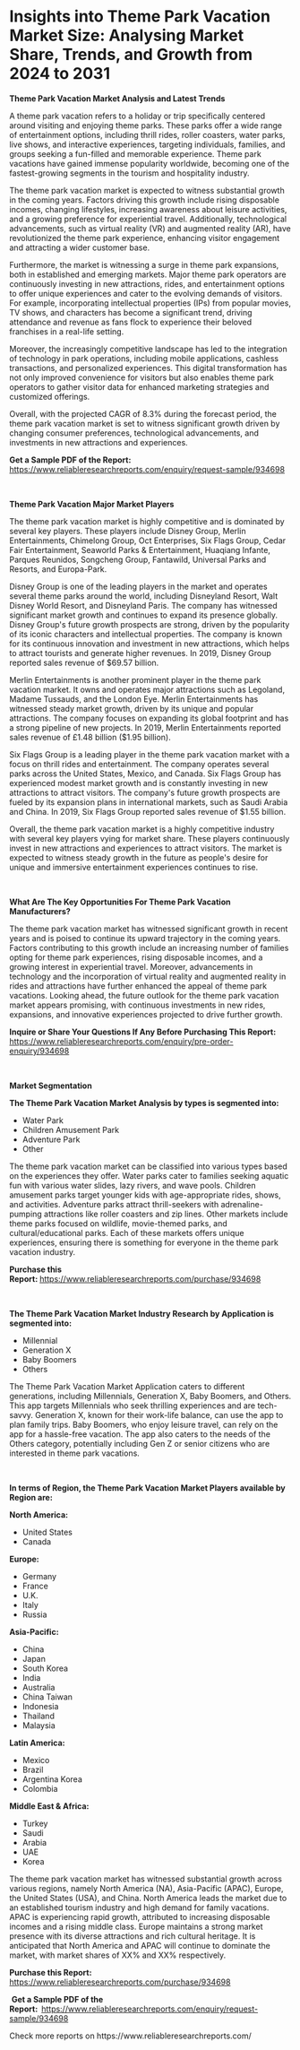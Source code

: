 <p><h1>Insights into Theme Park Vacation Market Size: Analysing Market Share, Trends, and Growth from 2024 to 2031</h1></p><p><strong>Theme Park Vacation Market Analysis and Latest Trends</strong></p>
<p><p>A theme park vacation refers to a holiday or trip specifically centered around visiting and enjoying theme parks. These parks offer a wide range of entertainment options, including thrill rides, roller coasters, water parks, live shows, and interactive experiences, targeting individuals, families, and groups seeking a fun-filled and memorable experience. Theme park vacations have gained immense popularity worldwide, becoming one of the fastest-growing segments in the tourism and hospitality industry.</p><p>The theme park vacation market is expected to witness substantial growth in the coming years. Factors driving this growth include rising disposable incomes, changing lifestyles, increasing awareness about leisure activities, and a growing preference for experiential travel. Additionally, technological advancements, such as virtual reality (VR) and augmented reality (AR), have revolutionized the theme park experience, enhancing visitor engagement and attracting a wider customer base.</p><p>Furthermore, the market is witnessing a surge in theme park expansions, both in established and emerging markets. Major theme park operators are continuously investing in new attractions, rides, and entertainment options to offer unique experiences and cater to the evolving demands of visitors. For example, incorporating intellectual properties (IPs) from popular movies, TV shows, and characters has become a significant trend, driving attendance and revenue as fans flock to experience their beloved franchises in a real-life setting.</p><p>Moreover, the increasingly competitive landscape has led to the integration of technology in park operations, including mobile applications, cashless transactions, and personalized experiences. This digital transformation has not only improved convenience for visitors but also enables theme park operators to gather visitor data for enhanced marketing strategies and customized offerings.</p><p>Overall, with the projected CAGR of 8.3% during the forecast period, the theme park vacation market is set to witness significant growth driven by changing consumer preferences, technological advancements, and investments in new attractions and experiences.</p></p>
<p><strong>Get a Sample PDF of the Report:&nbsp;</strong> <a href="https://www.reliableresearchreports.com/enquiry/request-sample/934698">https://www.reliableresearchreports.com/enquiry/request-sample/934698</a></p>
<p>&nbsp;</p>
<p><strong>Theme Park Vacation Major Market Players</strong></p>
<p><p>The theme park vacation market is highly competitive and is dominated by several key players. These players include Disney Group, Merlin Entertainments, Chimelong Group, Oct Enterprises, Six Flags Group, Cedar Fair Entertainment, Seaworld Parks & Entertainment, Huaqiang Infante, Parques Reunidos, Songcheng Group, Fantawild, Universal Parks and Resorts, and Europa-Park.</p><p>Disney Group is one of the leading players in the market and operates several theme parks around the world, including Disneyland Resort, Walt Disney World Resort, and Disneyland Paris. The company has witnessed significant market growth and continues to expand its presence globally. Disney Group's future growth prospects are strong, driven by the popularity of its iconic characters and intellectual properties. The company is known for its continuous innovation and investment in new attractions, which helps to attract tourists and generate higher revenues. In 2019, Disney Group reported sales revenue of $69.57 billion.</p><p>Merlin Entertainments is another prominent player in the theme park vacation market. It owns and operates major attractions such as Legoland, Madame Tussauds, and the London Eye. Merlin Entertainments has witnessed steady market growth, driven by its unique and popular attractions. The company focuses on expanding its global footprint and has a strong pipeline of new projects. In 2019, Merlin Entertainments reported sales revenue of £1.48 billion ($1.95 billion).</p><p>Six Flags Group is a leading player in the theme park vacation market with a focus on thrill rides and entertainment. The company operates several parks across the United States, Mexico, and Canada. Six Flags Group has experienced modest market growth and is constantly investing in new attractions to attract visitors. The company's future growth prospects are fueled by its expansion plans in international markets, such as Saudi Arabia and China. In 2019, Six Flags Group reported sales revenue of $1.55 billion.</p><p>Overall, the theme park vacation market is a highly competitive industry with several key players vying for market share. These players continuously invest in new attractions and experiences to attract visitors. The market is expected to witness steady growth in the future as people's desire for unique and immersive entertainment experiences continues to rise.</p></p>
<p>&nbsp;</p>
<p><strong>What Are The Key Opportunities For Theme Park Vacation Manufacturers?</strong></p>
<p><p>The theme park vacation market has witnessed significant growth in recent years and is poised to continue its upward trajectory in the coming years. Factors contributing to this growth include an increasing number of families opting for theme park experiences, rising disposable incomes, and a growing interest in experiential travel. Moreover, advancements in technology and the incorporation of virtual reality and augmented reality in rides and attractions have further enhanced the appeal of theme park vacations. Looking ahead, the future outlook for the theme park vacation market appears promising, with continuous investments in new rides, expansions, and innovative experiences projected to drive further growth.</p></p>
<p><strong>Inquire or Share Your Questions If Any Before Purchasing This Report:</strong> <a href="https://www.reliableresearchreports.com/enquiry/pre-order-enquiry/934698">https://www.reliableresearchreports.com/enquiry/pre-order-enquiry/934698</a></p>
<p>&nbsp;</p>
<p><strong>Market Segmentation</strong></p>
<p><strong>The Theme Park Vacation Market Analysis by types is segmented into:</strong></p>
<p><ul><li>Water Park</li><li>Children Amusement Park</li><li>Adventure Park</li><li>Other</li></ul></p>
<p><p>The theme park vacation market can be classified into various types based on the experiences they offer. Water parks cater to families seeking aquatic fun with various water slides, lazy rivers, and wave pools. Children amusement parks target younger kids with age-appropriate rides, shows, and activities. Adventure parks attract thrill-seekers with adrenaline-pumping attractions like roller coasters and zip lines. Other markets include theme parks focused on wildlife, movie-themed parks, and cultural/educational parks. Each of these markets offers unique experiences, ensuring there is something for everyone in the theme park vacation industry.</p></p>
<p><strong>Purchase this Report:&nbsp;</strong><a href="https://www.reliableresearchreports.com/purchase/934698">https://www.reliableresearchreports.com/purchase/934698</a></p>
<p>&nbsp;</p>
<p><strong>The Theme Park Vacation Market Industry Research by Application is segmented into:</strong></p>
<p><ul><li>Millennial</li><li>Generation X</li><li>Baby Boomers</li><li>Others</li></ul></p>
<p><p>The Theme Park Vacation Market Application caters to different generations, including Millennials, Generation X, Baby Boomers, and Others. This app targets Millennials who seek thrilling experiences and are tech-savvy. Generation X, known for their work-life balance, can use the app to plan family trips. Baby Boomers, who enjoy leisure travel, can rely on the app for a hassle-free vacation. The app also caters to the needs of the Others category, potentially including Gen Z or senior citizens who are interested in theme park vacations.</p></p>
<p>&nbsp;</p>
<p><strong>In terms of Region, the Theme Park Vacation Market Players available by Region are:</strong></p>
<p>
    <p> <strong> North America: </strong>
        <ul>
            <li>United States</li>
            <li>Canada</li>
        </ul>
        </p> 
    <p> <strong> Europe: </strong>
        <ul>
            <li>Germany</li>
            <li>France</li>
            <li>U.K.</li>
            <li>Italy</li>
            <li>Russia</li>
        </ul>
        </p> 
    <p> <strong> Asia-Pacific: </strong>
        <ul>
            <li>China</li>
            <li>Japan</li>
            <li>South Korea</li>
            <li>India</li>
            <li>Australia</li>
            <li>China Taiwan</li>
            <li>Indonesia</li>
            <li>Thailand</li>
            <li>Malaysia</li>
        </ul>
        </p> 
    <p> <strong> Latin America: </strong>
        <ul>
            <li>Mexico</li>
            <li>Brazil</li>
            <li>Argentina Korea</li>
            <li>Colombia</li>
        </ul>
        </p> 
    <p> <strong> Middle East & Africa: </strong>
        <ul>
            <li>Turkey</li>
            <li>Saudi</li>
            <li>Arabia</li>
            <li>UAE</li>
            <li>Korea</li>
        </ul>
    </p>
    </p>
<p><p>The theme park vacation market has witnessed substantial growth across various regions, namely North America (NA), Asia-Pacific (APAC), Europe, the United States (USA), and China. North America leads the market due to an established tourism industry and high demand for family vacations. APAC is experiencing rapid growth, attributed to increasing disposable incomes and a rising middle class. Europe maintains a strong market presence with its diverse attractions and rich cultural heritage. It is anticipated that North America and APAC will continue to dominate the market, with market shares of XX% and XX% respectively.</p></p>
<p><strong>Purchase this Report: </strong><a href="https://www.reliableresearchreports.com/purchase/934698">https://www.reliableresearchreports.com/purchase/934698</a></p>
<p>&nbsp;<strong>Get a Sample PDF of the Report:&nbsp;&nbsp;</strong><a href="https://www.reliableresearchreports.com/enquiry/request-sample/934698">https://www.reliableresearchreports.com/enquiry/request-sample/934698</a></p>
<p><strong></strong></p>
<p>Check more reports on https://www.reliableresearchreports.com/</p>